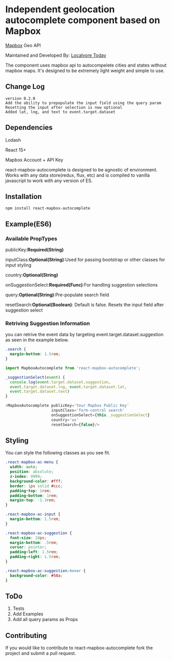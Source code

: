 # Independent geolocation autocomplete component based on Mapbox

[Mapbox](http://www.mapbox.com) Geo API

Maintained and Developed By: [Localvore Today](http://www.localvoretoday.com)

The component uses mapbox api to autocompelete cities and states without mapbox
maps. It's designed to be extremely light weight and simple to use.

## Change Log
```
version 0.2.0
Add the ability to prepopulate the input field using the query param
Resetting the input after selection is now optional
Added lat, lng, and text to event.target.dataset
```
## Dependencies
Lodash

React 15+

Mapbox Account + API Key

react-mapbox-autocomplete is designed to be agnostic of environment. Works with
any data store(redux, flux, etc) and is compiled to vanilla javascript to work
with any version of ES.

## Installation

```npm install react-mapbox-autocomplete```


## Example(ES6)

### Available PropTypes

publicKey:**Required(String)**

inputClass:**Optional(String)**:Used for passing bootstrap or other classes for input styling

country:**Optional(String)**

onSuggestionSelect:**Required(Func)**:For handling suggestion selections

query:**Optional(String)**:Pre-populate search field

resetSearch:**Optional(Boolean)**: Default is false. Resets the input field
after suggestion select

### Retriving Suggestion Information
you can retrive the event data by targeting event.target.dataset.suggestion as
seen in the example below.

```css
.search {
  margin-bottom: 1.5rem;
}
```

```javascript
import MapboxAutocomplete from 'react-mapbox-autocomplete';

_suggestionSelect(event) {
  console.log(event.target.dataset.suggestion,
  event.target.dataset.lng, event.target.dataset.lat,
  event.target.dataset.text)
}

<MapboxAutocomplete publicKey='Your Mapbox Public Key' 
                    inputClass='form-control search'
                    onSuggestionSelect={this._suggestionSelect}
                    country='us'
                    resetSearch={false}/>
```

## Styling
You can style the following classes as you see fit.

```css
.react-mapbox-ac-menu {
  width: auto;
  position: absolute;
  z-index: 9999;
  background-color: #fff;
  border: 1px solid #ccc;
  padding-top: 1rem;
  padding-bottom: 1rem;
  margin-top: -1.3rem;
}

.react-mapbox-ac-input {
  margin-bottom: 1.5rem;
}

.react-mapbox-ac-suggestion {
  font-size: 18px;
  margin-bottom: .5rem;
  cursor: pointer;
  padding-left: 1.5rem;
  padding-right: 1.5rem;
}

.react-mapbox-ac-suggestion:hover {
  background-color: #58a;
}
```

## ToDo
1. Tests
2. Add Examples
3. Add all query params as Props

## Contributing 
If you would like to contribute to react-mapbox-autocomplete fork the project
and submit a pull request.


